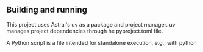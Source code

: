 ## Building and running

This project uses Astral's uv as a package and project manager. uv manages project dependencies through he pyproject.toml file.

A Python script is a file intended for standalone execution, e.g., with python <script>.py. Using uv to execute scripts ensures that script dependencies are managed without manually managing environments.
In this project we run scripts as:

```bash
uv run [FILE]
```


## Git Repo

The main branch for this project is called "main"

## Comments policy

Only write high-value comments if at all. Avoid talking to the user through comments.